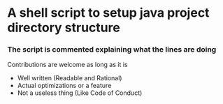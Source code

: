 # A shell script to setup java project directory structure  


### The script is commented explaining what the lines are doing  

Contributions are welcome as long as it is  
- Well written (Readable and Rational)
- Actual optimizations or a feature
- Not a useless thing (Like Code of Conduct)
